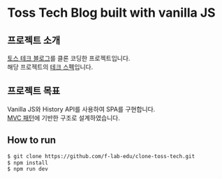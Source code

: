 # Toss Tech Blog built with vanilla JS

## 프로젝트 소개
[토스 테크 블로그](https://toss.tech/)를 클론 코딩한 프로젝트입니다.  
해당 프로젝트의 [테크 스펙](https://docs.google.com/document/d/1Mo0bxmFlvRBjjDsTF8LsH1OGRASzghsj9XOpNwGINEo/edit?usp=sharing)입니다.

## 프로젝트 목표
Vanilla JS와 History API를 사용하여 SPA를 구현합니다.  
[MVC 패턴](https://developer.mozilla.org/ko/docs/Glossary/MVC)에 기반한 구조로 설계하였습니다.  

## How to run

```bash
$ git clone https://github.com/f-lab-edu/clone-toss-tech.git
$ npm install
$ npm run dev
```
